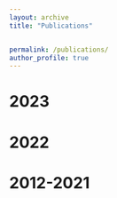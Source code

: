 ```yaml
---
layout: archive
title: "Publications"


permalink: /publications/
author_profile: true
---
```


2023
======


2022
======


2012-2021
======



